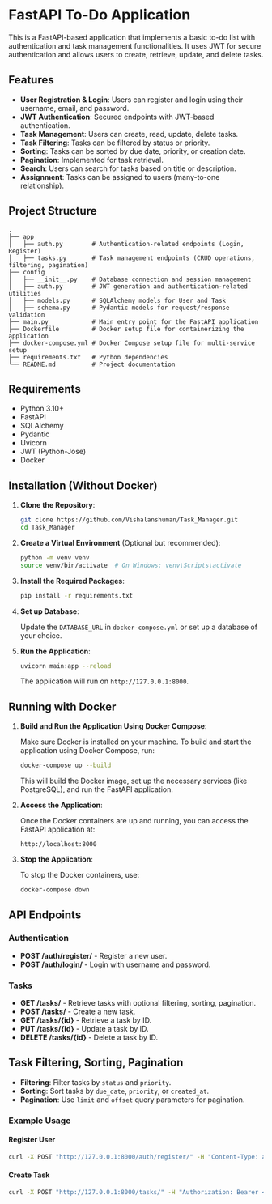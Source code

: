
# FastAPI To-Do Application

This is a FastAPI-based application that implements a basic to-do list with authentication and task management functionalities. It uses JWT for secure authentication and allows users to create, retrieve, update, and delete tasks.

## Features

- **User Registration & Login**: Users can register and login using their username, email, and password.
- **JWT Authentication**: Secured endpoints with JWT-based authentication.
- **Task Management**: Users can create, read, update, delete tasks.
- **Task Filtering**: Tasks can be filtered by status or priority.
- **Sorting**: Tasks can be sorted by due date, priority, or creation date.
- **Pagination**: Implemented for task retrieval.
- **Search**: Users can search for tasks based on title or description.
- **Assignment**: Tasks can be assigned to users (many-to-one relationship).

## Project Structure

```
.
├── app
│   ├── auth.py        # Authentication-related endpoints (Login, Register)
│   ├── tasks.py       # Task management endpoints (CRUD operations, filtering, pagination)
├── config
│   ├── __init__.py    # Database connection and session management
│   ├── auth.py        # JWT generation and authentication-related utilities
│   ├── models.py      # SQLAlchemy models for User and Task
│   ├── schema.py      # Pydantic models for request/response validation
├── main.py            # Main entry point for the FastAPI application
├── Dockerfile         # Docker setup file for containerizing the application
├── docker-compose.yml # Docker Compose setup file for multi-service setup
├── requirements.txt   # Python dependencies
└── README.md          # Project documentation
```

## Requirements

- Python 3.10+
- FastAPI
- SQLAlchemy
- Pydantic
- Uvicorn
- JWT (Python-Jose)
- Docker

## Installation (Without Docker)

1. **Clone the Repository**:

   ```bash
   git clone https://github.com/Vishalanshuman/Task_Manager.git
   cd Task_Manager
   ```

2. **Create a Virtual Environment** (Optional but recommended):

   ```bash
   python -m venv venv
   source venv/bin/activate  # On Windows: venv\Scripts\activate
   ```

3. **Install the Required Packages**:

   ```bash
   pip install -r requirements.txt
   ```

4. **Set up Database**:

   Update the `DATABASE_URL` in `docker-compose.yml` or set up a database of your choice.

5. **Run the Application**:

   ```bash
   uvicorn main:app --reload
   ```

   The application will run on `http://127.0.0.1:8000`.

## Running with Docker

1. **Build and Run the Application Using Docker Compose**:

   Make sure Docker is installed on your machine. To build and start the application using Docker Compose, run:

   ```bash
   docker-compose up --build
   ```

   This will build the Docker image, set up the necessary services (like PostgreSQL), and run the FastAPI application.

2. **Access the Application**:

   Once the Docker containers are up and running, you can access the FastAPI application at:

   ```
   http://localhost:8000
   ```

3. **Stop the Application**:

   To stop the Docker containers, use:

   ```bash
   docker-compose down
   ```

## API Endpoints

### Authentication

- **POST /auth/register/** - Register a new user.
- **POST /auth/login/** - Login with username and password.

### Tasks

- **GET /tasks/** - Retrieve tasks with optional filtering, sorting, pagination.
- **POST /tasks/** - Create a new task.
- **GET /tasks/{id}** - Retrieve a task by ID.
- **PUT /tasks/{id}** - Update a task by ID.
- **DELETE /tasks/{id}** - Delete a task by ID.

## Task Filtering, Sorting, Pagination

- **Filtering**: Filter tasks by `status` and `priority`.
- **Sorting**: Sort tasks by `due_date`, `priority`, or `created_at`.
- **Pagination**: Use `limit` and `offset` query parameters for pagination.

### Example Usage

#### Register User

```bash
curl -X POST "http://127.0.0.1:8000/auth/register/" -H "Content-Type: application/json" -d '{"username": "john", "email": "john@example.com", "password": "secret"}'
```

#### Create Task

```bash
curl -X POST "http://127.0.0.1:8000/tasks/" -H "Authorization: Bearer <your_token>" -H "Content-Type: application/json" -d '{"title": "New Task", "description": "Task description", "priority": "high", "status": "pending"}'
```

